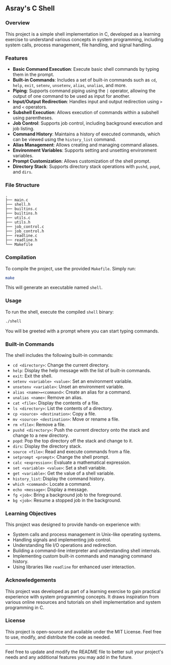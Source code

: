 ## Asray's C Shell

### Overview

This project is a simple shell implementation in C, developed as a learning exercise to understand various concepts in system programming, including system calls, process management, file handling, and signal handling.

### Features

- **Basic Command Execution**: Execute basic shell commands by typing them in the prompt.
- **Built-in Commands**: Includes a set of built-in commands such as `cd`, `help`, `exit`, `setenv`, `unsetenv`, `alias`, `unalias`, and more.
- **Piping**: Supports command piping using the `|` operator, allowing the output of one command to be used as input for another.
- **Input/Output Redirection**: Handles input and output redirection using `>` and `<` operators.
- **Subshell Execution**: Allows execution of commands within a subshell using parentheses.
- **Job Control**: Supports job control, including background execution and job listing.
- **Command History**: Maintains a history of executed commands, which can be viewed using the `history_list` command.
- **Alias Management**: Allows creating and managing command aliases.
- **Environment Variables**: Supports setting and unsetting environment variables.
- **Prompt Customization**: Allows customization of the shell prompt.
- **Directory Stack**: Supports directory stack operations with `pushd`, `popd`, and `dirs`.

### File Structure

```plaintext
.
├── main.c
├── shell.h
├── builtins.c
├── builtins.h
├── utils.c
├── utils.h
├── job_control.c
├── job_control.h
├── readline.c
├── readline.h
└── Makefile
```

### Compilation

To compile the project, use the provided `Makefile`. Simply run:

```sh
make
```

This will generate an executable named `shell`.

### Usage

To run the shell, execute the compiled `shell` binary:

```sh
./shell
```

You will be greeted with a prompt where you can start typing commands.

### Built-in Commands

The shell includes the following built-in commands:

- `cd <directory>`: Change the current directory.
- `help`: Display the help message with the list of built-in commands.
- `exit`: Exit the shell.
- `setenv <variable> <value>`: Set an environment variable.
- `unsetenv <variable>`: Unset an environment variable.
- `alias <name>=<command>`: Create an alias for a command.
- `unalias <name>`: Remove an alias.
- `cat <file>`: Display the contents of a file.
- `ls <directory>`: List the contents of a directory.
- `cp <source> <destination>`: Copy a file.
- `mv <source> <destination>`: Move or rename a file.
- `rm <file>`: Remove a file.
- `pushd <directory>`: Push the current directory onto the stack and change to a new directory.
- `popd`: Pop the top directory off the stack and change to it.
- `dirs`: Display the directory stack.
- `source <file>`: Read and execute commands from a file.
- `setprompt <prompt>`: Change the shell prompt.
- `calc <expression>`: Evaluate a mathematical expression.
- `set <variable> <value>`: Set a shell variable.
- `get <variable>`: Get the value of a shell variable.
- `history_list`: Display the command history.
- `which <command>`: Locate a command.
- `echo <message>`: Display a message.
- `fg <job>`: Bring a background job to the foreground.
- `bg <job>`: Resume a stopped job in the background.

### Learning Objectives

This project was designed to provide hands-on experience with:

- System calls and process management in Unix-like operating systems.
- Handling signals and implementing job control.
- Understanding file I/O operations and redirection.
- Building a command-line interpreter and understanding shell internals.
- Implementing custom built-in commands and managing command history.
- Using libraries like `readline` for enhanced user interaction.

### Acknowledgements

This project was developed as part of a learning exercise to gain practical experience with system programming concepts. It draws inspiration from various online resources and tutorials on shell implementation and system programming in C.

### License

This project is open-source and available under the MIT License. Feel free to use, modify, and distribute the code as needed.

---

Feel free to update and modify the README file to better suit your project's needs and any additional features you may add in the future.